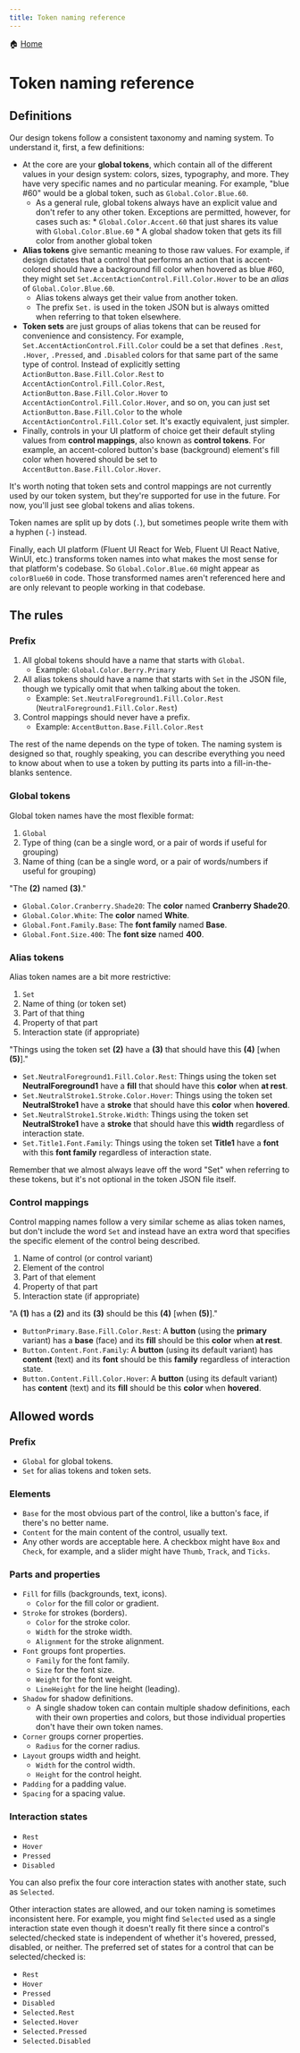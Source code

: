```yaml
---
title: Token naming reference
---
```


🏠 [Home](./)

# Token naming reference

## Definitions

Our design tokens follow a consistent taxonomy and naming system. To understand it, first, a few definitions:

* At the core are your **global tokens**, which contain all of the different values in your design system: colors, sizes, typography, and more. They have very specific names and no particular meaning. For example, "blue #60" would be a global token, such as `Global.Color.Blue.60`.
	* As a general rule, global tokens always have an explicit value and don't refer to any other token. Exceptions are permitted, however, for cases such as:
			* `Global.Color.Accent.60` that just shares its value with `Global.Color.Blue.60`
			* A global shadow token that gets its fill color from another global token
* **Alias tokens** give semantic meaning to those raw values. For example, if design dictates that a control that performs an action that is accent-colored should have a background fill color when hovered as blue #60, they might set `Set.AccentActionControl.Fill.Color.Hover` to be an *alias* of `Global.Color.Blue.60`.
	* Alias tokens always get their value from another token.
	* The prefix `Set.` is used in the token JSON but is always omitted when referring to that token elsewhere.
* **Token sets** are just groups of alias tokens that can be reused for convenience and consistency. For example, `Set.AccentActionControl.Fill.Color` could be a set that defines `.Rest`, `.Hover`, `.Pressed`, and `.Disabled` colors for that same part of the same type of control. Instead of explicitly setting `ActionButton.Base.Fill.Color.Rest` to `AccentActionControl.Fill.Color.Rest`, `ActionButton.Base.Fill.Color.Hover` to `AccentActionControl.Fill.Color.Hover`, and so on, you can just set `ActionButton.Base.Fill.Color` to the whole `AccentActionControl.Fill.Color` set. It's exactly equivalent, just simpler.
* Finally, controls in your UI platform of choice get their default styling values from **control mappings**, also known as **control tokens**. For example, an accent-colored button's base (background) element's fill color when hovered should be set to `AccentButton.Base.Fill.Color.Hover`.

It's worth noting that token sets and control mappings are not currently used by our token system, but they're supported for use in the future. For now, you'll just see global tokens and alias tokens.

Token names are split up by dots (`.`), but sometimes people write them with a hyphen (`-`) instead.

Finally, each UI platform (Fluent UI React for Web, Fluent UI React Native, WinUI, etc.) transforms token names into what makes the most sense for that platform's codebase. So `Global.Color.Blue.60` might appear as `colorBlue60` in code. Those transformed names aren't referenced here and are only relevant to people working in that codebase.

## The rules

### Prefix

1. All global tokens should have a name that starts with `Global`.
	* Example: `Global.Color.Berry.Primary`
2. All alias tokens should have a name that starts with `Set` in the JSON file, though we typically omit that when talking about the token.
	* Example: `Set.NeutralForeground1.Fill.Color.Rest` (`NeutralForeground1.Fill.Color.Rest`)
3. Control mappings should never have a prefix.
	* Example: `AccentButton.Base.Fill.Color.Rest`

The rest of the name depends on the type of token. The naming system is designed so that, roughly speaking, you can describe everything you need to know about when to use a token by putting its parts into a fill-in-the-blanks sentence.

### Global tokens

Global token names have the most flexible format:

1. `Global`
2. Type of thing (can be a single word, or a pair of words if useful for grouping)
3. Name of thing (can be a single word, or a pair of words/numbers if useful for grouping)

"The **(2)** named **(3)**."

* `Global.Color.Cranberry.Shade20`: The **color** named **Cranberry Shade20**.
* `Global.Color.White`: The **color** named **White**.
* `Global.Font.Family.Base`: The **font family** named **Base**.
* `Global.Font.Size.400`: The **font size** named **400**.

### Alias tokens

Alias token names are a bit more restrictive:

1. `Set`
2. Name of thing (or token set)
3. Part of that thing
4. Property of that part
5. Interaction state (if appropriate)

"Things using the token set **(2)** have a **(3)** that should have this **(4)** \[when **(5)**\]."

* `Set.NeutralForeground1.Fill.Color.Rest`: Things using the token set **NeutralForeground1** have a **fill** that should have this **color** when **at rest**.
* `Set.NeutralStroke1.Stroke.Color.Hover`: Things using the token set **NeutralStroke1** have a **stroke** that should have this **color** when **hovered**.
* `Set.NeutralStroke1.Stroke.Width`: Things using the token set **NeutralStroke1** have a **stroke** that should have this **width** regardless of interaction state.
* `Set.Title1.Font.Family`: Things using the token set **Title1** have a **font** with this **font family** regardless of interaction state.

Remember that we almost always leave off the word "Set" when referring to these tokens, but it's not optional in the token JSON file itself.

### Control mappings

Control mapping names follow a very similar scheme as alias token names, but don't include the word `Set` and instead have an extra word that specifies the specific element of the control being described.

1. Name of control (or control variant)
2. Element of the control
3. Part of that element
4. Property of that part
5. Interaction state (if appropriate)

"A **(1)** has a **(2)** and its **(3)** should be this **(4)** \[when **(5)**\]."

* `ButtonPrimary.Base.Fill.Color.Rest`: A **button** (using the **primary** variant) has a **base** (face) and its **fill** should be this **color** when **at rest**.
* `Button.Content.Font.Family`: A **button** (using its default variant) has **content** (text) and its **font** should be this **family** regardless of interaction state.
* `Button.Content.Fill.Color.Hover`: A **button** (using its default variant) has **content** (text) and its **fill** should be this **color** when **hovered**.

## Allowed words

### Prefix

* `Global` for global tokens.
* `Set` for alias tokens and token sets.

### Elements

* `Base` for the most obvious part of the control, like a button's face, if there's no better name.
* `Content` for the main content of the control, usually text.
* Any other words are acceptable here. A checkbox might have `Box` and `Check`, for example, and a slider might have `Thumb`, `Track`, and `Ticks`.

### Parts and properties

* `Fill` for fills (backgrounds, text, icons).
	* `Color` for the fill color or gradient.
* `Stroke` for strokes (borders).
	* `Color` for the stroke color.
	* `Width` for the stroke width.
	* `Alignment` for the stroke alignment.
* `Font` groups font properties.
	* `Family` for the font family.
	* `Size` for the font size.
	* `Weight` for the font weight.
	* `LineHeight` for the line height (leading).
* `Shadow` for shadow definitions.
	* A single shadow token can contain multiple shadow definitions, each with their own properties and colors, but those individual properties don't have their own token names.
* `Corner` groups corner properties.
	* `Radius` for the corner radius.
* `Layout` groups width and height.
	* `Width` for the control width.
	* `Height` for the control height.
* `Padding` for a padding value.
* `Spacing` for a spacing value.

### Interaction states

* `Rest`
* `Hover`
* `Pressed`
* `Disabled`

You can also prefix the four core interaction states with another state, such as `Selected`.

Other interaction states are allowed, and our token naming is sometimes inconsistent here. For example, you might find `Selected` used as a single interaction state even though it doesn't really fit there since a control's selected/checked state is independent of whether it's hovered, pressed, disabled, or neither. The preferred set of states for a control that can be selected/checked is:

* `Rest`
* `Hover`
* `Pressed`
* `Disabled`
* `Selected.Rest`
* `Selected.Hover`
* `Selected.Pressed`
* `Selected.Disabled`
